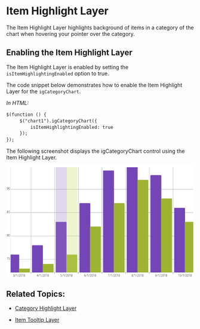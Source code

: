 ﻿<!--
|metadata|
{
    "fileName": "igcategorychart-item-highlight-layer",
    "controlName": "igCategoryChart",
    "tags": ["API", "CategoryChart"]
}
|metadata|
-->

# Item Highlight Layer

The Item Highlight Layer highlights background of items in a category of the chart when hovering your pointer over the category.

## Enabling the Item Highlight Layer

The Item Highlight Layer is enabled by setting the `isItemHighlightingEnabled` option to true.

The code snippet below demonstrates how to enable the Item Highlight Layer for the `igCategoryChart`.

*In HTML:*

```html
$(function () {
     $("chart1").igCategoryChart({
	     isItemHighlightingEnabled: true
     });
});
```

The following screenshot displays the igCategoryChart control using the Item Highlight Layer.

![](images/categorychart-item-highlight-layer-01.png)


## <a id="relatedtopics"/>Related Topics:

- [Category Highlight Layer](igcategorychart-category-highlight-layer.html)

- [Item Tooltip Layer](igcategorychart-item-tooltip-layer.html)